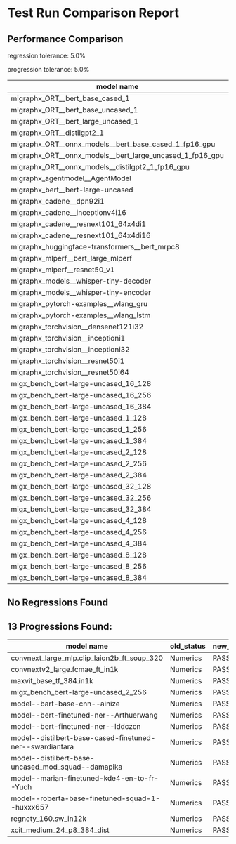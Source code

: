 # Test Run Comparison Report

## Performance Comparison

regression tolerance: 5.0%

progression tolerance: 5.0%

|model name|exit_status|analysis|old_time_ms|new_time_ms|change_ms|percent_change|
|---|---|---|---|---|---|---|
|migraphx_ORT__bert_base_cased_1|PASS|within tol|107.631|107.6241|-0.0069|-0.01%|
|migraphx_ORT__bert_base_uncased_1|PASS|within tol|106.738|108.9026|2.1646|2.03%|
|migraphx_ORT__bert_large_uncased_1|PASS|within tol|457.5128|453.681|-3.8318|-0.84%|
|migraphx_ORT__distilgpt2_1|PASS|within tol|59.972|60.026|0.0541|0.09%|
|migraphx_ORT__onnx_models__bert_base_cased_1_fp16_gpu|Numerics|within tol|61.1253|63.1347|2.0094|3.29%|
|migraphx_ORT__onnx_models__bert_large_uncased_1_fp16_gpu|Numerics|within tol|241.2926|246.3712|5.0786|2.1%|
|migraphx_ORT__onnx_models__distilgpt2_1_fp16_gpu|Numerics|within tol|34.2669|34.4319|0.165|0.48%|
|migraphx_agentmodel__AgentModel|Numerics|within tol|2.145|2.0519|-0.0931|-4.34%|
|migraphx_bert__bert-large-uncased|PASS|within tol|18.9668|18.9298|-0.0369|-0.19%|
|migraphx_cadene__dpn92i1|PASS|within tol|5.0482|5.0403|-0.0079|-0.16%|
|migraphx_cadene__inceptionv4i16|PASS|within tol|29.237|29.4803|0.2433|0.83%|
|migraphx_cadene__resnext101_64x4di1|PASS|within tol|6.2345|6.2507|0.0162|0.26%|
|migraphx_cadene__resnext101_64x4di16|PASS|within tol|29.7414|30.0056|0.2642|0.89%|
|migraphx_huggingface-transformers__bert_mrpc8|PASS|within tol|7.0276|7.3314|0.3038|4.32%|
|migraphx_mlperf__bert_large_mlperf|Numerics|regression|26.7699|28.6412|1.8712|6.99%|
|migraphx_mlperf__resnet50_v1|PASS|progression|5.058|4.7973|-0.2607|-5.15%|
|migraphx_models__whisper-tiny-decoder|PASS|within tol|44.3993|43.7056|-0.6936|-1.56%|
|migraphx_models__whisper-tiny-encoder|Numerics|within tol|46.3865|46.6455|0.259|0.56%|
|migraphx_pytorch-examples__wlang_gru|PASS|regression|16.2004|17.2863|1.0859|6.7%|
|migraphx_pytorch-examples__wlang_lstm|PASS|progression|7.1149|5.7923|-1.3226|-18.59%|
|migraphx_torchvision__densenet121i32|PASS|within tol|18.0834|18.1814|0.098|0.54%|
|migraphx_torchvision__inceptioni1|PASS|within tol|4.922|4.8897|-0.0322|-0.66%|
|migraphx_torchvision__inceptioni32|PASS|within tol|28.0209|28.1798|0.1589|0.57%|
|migraphx_torchvision__resnet50i1|PASS|within tol|3.5653|3.6003|0.035|0.98%|
|migraphx_torchvision__resnet50i64|PASS|within tol|20.6315|21.043|0.4114|1.99%|
|migx_bench_bert-large-uncased_16_128|PASS|within tol|32.4628|33.2955|0.8327|2.57%|
|migx_bench_bert-large-uncased_16_256|PASS|within tol|53.3028|53.82|0.5172|0.97%|
|migx_bench_bert-large-uncased_16_384|PASS|within tol|70.2934|72.0356|1.7422|2.48%|
|migx_bench_bert-large-uncased_1_128|PASS|within tol|12.2651|12.3152|0.0501|0.41%|
|migx_bench_bert-large-uncased_1_256|PASS|within tol|12.8087|12.6624|-0.1463|-1.14%|
|migx_bench_bert-large-uncased_1_384|PASS|progression|45.3848|19.2514|-26.1334|-57.58%|
|migx_bench_bert-large-uncased_2_128|PASS|within tol|12.815|12.806|-0.0089|-0.07%|
|migx_bench_bert-large-uncased_2_256|PASS|within tol|13.4177|13.3515|-0.0663|-0.49%|
|migx_bench_bert-large-uncased_2_384|PASS|within tol|21.0591|21.0537|-0.0054|-0.03%|
|migx_bench_bert-large-uncased_32_128|PASS|regression|60.6674|66.7122|6.0449|9.96%|
|migx_bench_bert-large-uncased_32_256|PASS|within tol|99.5659|100.6309|1.0651|1.07%|
|migx_bench_bert-large-uncased_32_384|PASS|within tol|140.9094|142.4619|1.5525|1.1%|
|migx_bench_bert-large-uncased_4_128|PASS|within tol|14.4932|14.6522|0.159|1.1%|
|migx_bench_bert-large-uncased_4_256|PASS|within tol|16.3726|17.174|0.8014|4.89%|
|migx_bench_bert-large-uncased_4_384|PASS|within tol|24.9866|25.6944|0.7079|2.83%|
|migx_bench_bert-large-uncased_8_128|PASS|within tol|19.1261|19.4568|0.3308|1.73%|
|migx_bench_bert-large-uncased_8_256|PASS|within tol|26.8049|27.4764|0.6715|2.51%|
|migx_bench_bert-large-uncased_8_384|PASS|within tol|39.0981|40.4252|1.3271|3.39%|

## No Regressions Found

## 13 Progressions Found:

|model name|old_status|new_status|
|---|---|---|
|convnext_large_mlp.clip_laion2b_ft_soup_320|Numerics|PASS|
|convnextv2_large.fcmae_ft_in1k|Numerics|PASS|
|maxvit_base_tf_384.in1k|Numerics|PASS|
|migx_bench_bert-large-uncased_2_256|Numerics|PASS|
|model--bart-base-cnn--ainize|Numerics|PASS|
|model--bert-finetuned-ner--Arthuerwang|Numerics|PASS|
|model--bert-finetuned-ner--lddczcn|Numerics|PASS|
|model--distilbert-base-cased-finetuned-ner--swardiantara|Numerics|PASS|
|model--distilbert-base-uncased_mod_squad--damapika|Numerics|PASS|
|model--marian-finetuned-kde4-en-to-fr--Yuch|Numerics|PASS|
|model--roberta-base-finetuned-squad-1--huxxx657|Numerics|PASS|
|regnety_160.sw_in12k|Numerics|PASS|
|xcit_medium_24_p8_384_dist|Numerics|PASS|

